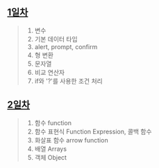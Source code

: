 ## [1일차](https://github.com/ch9729/JavaScript-Review/blob/main/md/day01.md)
> 1. 변수
> 2. 기본 데이터 타입
> 3. alert, prompt, confirm
> 4. 형 변환
> 5. 문자열
> 6. 비교 연산자
> 7. if와 '?'를 사용한 조건 처리

## [2일차](https://github.com/ch9729/JavaScript-Review/blob/main/md/day02.md)
> 1. 함수 function
> 2. 함수 표현식 Function Expression, 콜백 함수
> 3. 화살표 함수 arrow function
> 4. 배열 Arrays
> 5. 객체 Object
